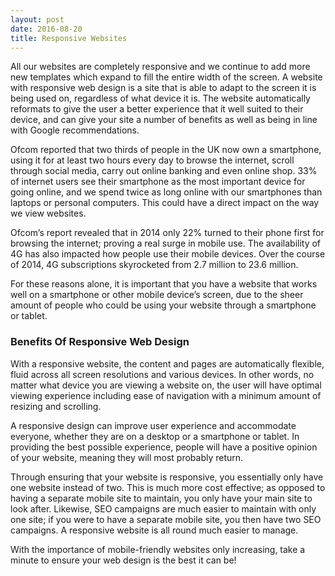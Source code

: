 ```yaml
---
layout: post
date: 2016-08-20
title: Responsive Websites
---
```


All our websites are completely responsive and we continue to add more new templates which expand to fill the entire width of the screen. A website with responsive web design is a site that is able to adapt to the screen it is being used on, regardless of what device it is. The website automatically reformats to give the user a better experience that it well suited to their device, and can give your site a number of benefits as well as being in line with Google recommendations.

Ofcom reported that two thirds of people in the UK now own a smartphone, using it for at least two hours every day to browse the internet, scroll through social media, carry out online banking and even online shop. 33% of internet users see their smartphone as the most important device for going online, and we spend twice as long online with our smartphones than laptops or personal computers. This could have a direct impact on the way we view websites.

Ofcom’s report revealed that in 2014 only 22% turned to their phone first for browsing the internet; proving a real surge in mobile use. The availability of 4G has also impacted how people use their mobile devices. Over the course of 2014, 4G subscriptions skyrocketed from 2.7 million to 23.6 million.

For these reasons alone, it is important that you have a website that works well on a smartphone or other mobile device’s screen, due to the sheer amount of people who could be using your website through a smartphone or tablet.

### Benefits Of Responsive Web Design

With a responsive website, the content and pages are automatically flexible, fluid across all screen resolutions and various devices. In other words, no matter what device you are viewing a website on, the user will have optimal viewing experience including ease of navigation with a minimum amount of resizing and scrolling.

A responsive design can improve user experience and accommodate everyone, whether they are on a desktop or a smartphone or tablet. In providing the best possible experience, people will have a positive opinion of your website, meaning they will most probably return.

Through ensuring that your website is responsive, you essentially only have one website instead of two. This is much more cost effective; as opposed to having a separate mobile site to maintain, you only have your main site to look after. Likewise, SEO campaigns are much easier to maintain with only one site; if you were to have a separate mobile site, you then have two SEO campaigns. A responsive website is all round much easier to manage.

With the importance of mobile-friendly websites only increasing, take a minute to ensure your web design is the best it can be!